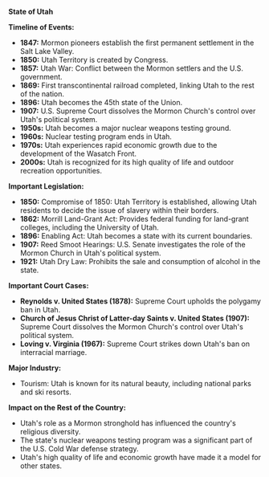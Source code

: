 **State of Utah**

**Timeline of Events:**

* **1847:** Mormon pioneers establish the first permanent settlement in the Salt Lake Valley.
* **1850:** Utah Territory is created by Congress.
* **1857:** Utah War: Conflict between the Mormon settlers and the U.S. government.
* **1869:** First transcontinental railroad completed, linking Utah to the rest of the nation.
* **1896:** Utah becomes the 45th state of the Union.
* **1907:** U.S. Supreme Court dissolves the Mormon Church's control over Utah's political system.
* **1950s:** Utah becomes a major nuclear weapons testing ground.
* **1960s:** Nuclear testing program ends in Utah.
* **1970s:** Utah experiences rapid economic growth due to the development of the Wasatch Front.
* **2000s:** Utah is recognized for its high quality of life and outdoor recreation opportunities.

**Important Legislation:**

* **1850:** Compromise of 1850: Utah Territory is established, allowing Utah residents to decide the issue of slavery within their borders.
* **1862:** Morrill Land-Grant Act: Provides federal funding for land-grant colleges, including the University of Utah.
* **1896:** Enabling Act: Utah becomes a state with its current boundaries.
* **1907:** Reed Smoot Hearings: U.S. Senate investigates the role of the Mormon Church in Utah's political system.
* **1921:** Utah Dry Law: Prohibits the sale and consumption of alcohol in the state.

**Important Court Cases:**

* **Reynolds v. United States (1878):** Supreme Court upholds the polygamy ban in Utah.
* **Church of Jesus Christ of Latter-day Saints v. United States (1907):** Supreme Court dissolves the Mormon Church's control over Utah's political system.
* **Loving v. Virginia (1967):** Supreme Court strikes down Utah's ban on interracial marriage.

**Major Industry:**

* Tourism: Utah is known for its natural beauty, including national parks and ski resorts.

**Impact on the Rest of the Country:**

* Utah's role as a Mormon stronghold has influenced the country's religious diversity.
* The state's nuclear weapons testing program was a significant part of the U.S. Cold War defense strategy.
* Utah's high quality of life and economic growth have made it a model for other states.
